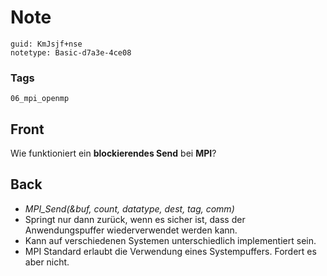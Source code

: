 # Note
```
guid: KmJsjf+nse
notetype: Basic-d7a3e-4ce08
```

### Tags
```
06_mpi_openmp
```

## Front
Wie funktioniert ein <b>blockierendes Send</b> bei <b>MPI</b>?

## Back
<div>
<div><ul>
<li><em>MPI_Send(&buf, count, datatype, dest, tag, comm)</em></li>
<li>Springt nur dann zurück, wenn es sicher ist, dass der Anwendungspuffer wiederverwendet werden kann.</li>
<li>Kann auf verschiedenen Systemen unterschiedlich implementiert sein.</li>
<li>MPI Standard erlaubt die Verwendung eines Systempuffers. Fordert es aber nicht.</li>
</ul>
</div></div>
